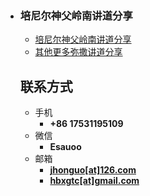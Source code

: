 - ### 培尼尔神父岭南讲道分享
  
  - [培尼尔神父岭南讲道分享](https://izshui.github.io/LingNan/2023/03/06/培尼尔神父23年03月份弥撒讲道分享/)
  - [其他更多弥撒讲道分享](https://izshui.github.io)
  
  <!-- .slide vertical=true -->
  
  ## 联系方式
  
  - 手机
    - **+86 17531195109**
  - 微信
    - **Esauoo**
  - 邮箱
    - **[jhonguo[at]126.com](mailto:jhonguo@126.com)**
    - **[hbxgtc[at]gmail.com](mailto:hbxgtc@gmail.com)**
